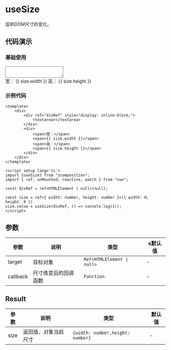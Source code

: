 # useSize

监听DOM尺寸的变化。

## 代码演示

### 基础使用

<script setup lang='ts'>
import { useSize } from "zcomposition";
import { ref, onMounted, reactive, watch } from "vue";

const divRef = ref<HTMLElement | null>(null);
const size = ref<{ width: number, height: number }>({ width: 0, height: 0 })

onMounted(() => {
    size.value = useSize(divRef, () => console.log(1));
})

</script>

<div>
    <div ref="divRef" style="display: inline-block;">
        <textarea></textarea>
    </div>
    <div>
        <span>宽：</span>
        <span>{{ size.width }}</span>
        <span>高：</span>
        <span>{{ size.height }}</span>
    </div>
</div>


### 示例代码


```vue
<template>
    <div>
        <div ref="divRef" style="display: inline-block;">
            <textarea></textarea>
        </div>
        <div>
            <span>宽：</span>
            <span>{{ size.width }}</span>
            <span>高：</span>
            <span>{{ size.height }}</span>
        </div>
    </div>
</template>

<script setup lang='ts'>
import {useSize} from "zcomposition";
import { ref, onMounted, reactive, watch } from "vue";

const divRef = ref<HTMLElement | null>(null);

const size = ref<{ width: number, height: number }>({ width: 0, height: 0 })
size.value = useSize(divRef, () => console.log(1));
</script>
```

## 参数

| 参数      | 说明                      | 类型                   | s默认值 |
| -------   | ------------------------- | ---------------------- | ------ |
| target     | 目标对象           | `Ref<HTMLElement \| null>` | -                |
| callback     | 尺寸改变后的回调函数             | `Function` | -                |

## Result

| 参数      | 说明                      | 类型                   | 默认值 |
| -------   | ------------------------- | ---------------------- | ------ |
| size     | 返回值，对象当前尺寸             | `{width: number,height: number}` | -                |


